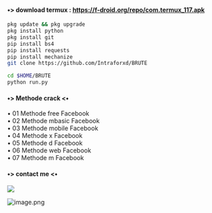 #### •> download termux : https://f-droid.org/repo/com.termux_117.apk 
````bash
pkg update && pkg upgrade 
pkg install python 
pkg install git
pip install bs4
pip install requests
pip install mechanize
git clone https://github.com/Intraforxd/BRUTE
````
````bash
cd $HOME/BRUTE
python run.py
````
#### •> Methode crack <•
• 01 Methode free Facebook <br>
• 02 Methode mbasic Facebook <br>
• 03 Methode mobile Facebook <br>
• 04 Methode x Facebook <br>
• 05 Methode d Facebook <br>
• 06 Methode web Facebook <br>
• 07 Methode m Facebook <br>

#### •> contact me <•
[![](https://img.shields.io/badge/Whatsapp-CHAT-red?logo=Whatsapp&logoColor=Brightgreen&labelColor=white)](https://wa.me/+6285874085305?text=Asalamualaikum+bang)


![image.png]( {https://github.com/Intraforxd/BRUTE/blob/IMG_20221001_003348.jpg} )
